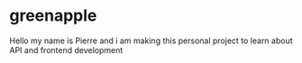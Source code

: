 # greenapple

Hello my name is Pierre and i am making this personal project to learn about API and frontend development
